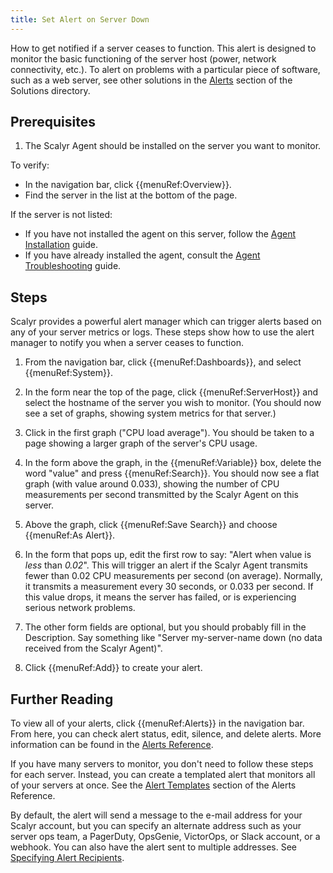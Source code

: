 ```yaml
---
title: Set Alert on Server Down
---
```


How to get notified if a server ceases to function. This alert is designed
to monitor the basic functioning of the server host (power, network connectivity, etc.). To alert on
problems with a particular piece of software, such as a web server, see other solutions in the
[Alerts](/help/solutions#alerts) section of the Solutions directory.


## Prerequisites

1. The Scalyr Agent should be installed on the server you want to monitor.

To verify:

- In the navigation bar, click {{menuRef:Overview}}.
- Find the server in the list at the bottom of the page.

If the server is not listed:

- If you have not installed the agent on this server, follow the [Agent Installation](/help/install-agent-linux) guide.
- If you have already installed the agent, consult the [Agent Troubleshooting](/help/scalyr-agent#troubleshooting) guide.


## Steps

Scalyr provides a powerful alert manager which can trigger alerts based on any of your server metrics or
logs. These steps show how to use the alert manager to notify you when a server ceases to function.

1. From the navigation bar, click {{menuRef:Dashboards}}, and select {{menuRef:System}}.

2. In the form near the top of the page, click {{menuRef:ServerHost}} and select the hostname of the
server you wish to monitor. (You should now see a set of graphs, showing system metrics for that server.)

3. Click in the first graph ("CPU load average"). You should be taken to a page showing a larger graph of
the server's CPU usage.

4. In the form above the graph, in the {{menuRef:Variable}} box, delete the word "value" and press
{{menuRef:Search}}. You should now see a flat graph (with value around 0.033), showing the number of
CPU measurements per second transmitted by the Scalyr Agent on this server.

5. Above the graph, click {{menuRef:Save Search}} and choose {{menuRef:As Alert}}.

6. In the form that pops up, edit the first row to say: "Alert when value is *_less_* than *_0.02_*".
This will trigger an alert if the Scalyr Agent transmits fewer than 0.02 CPU measurements per second
(on average). Normally, it transmits a measurement every 30 seconds, or 0.033 per second. If this value
drops, it means the server has failed, or is experiencing serious network problems.

7. The other form fields are optional, but you should probably fill in the Description. Say something like
"Server my-server-name down (no data received from the Scalyr Agent)".

8. Click {{menuRef:Add}} to create your alert.


## Further Reading

To view all of your alerts, click {{menuRef:Alerts}} in the navigation bar. From here, you can check
alert status, edit, silence, and delete alerts. More information can be found in the
[Alerts Reference](/help/alerts).

If you have many servers to monitor, you don't need to follow these steps for each server. Instead, you
can create a templated alert that monitors all of your servers at once. See the
[Alert Templates](/help/alerts#templates) section of the Alerts Reference.

By default, the alert will send a message to the e-mail address for your Scalyr account, but you can specify
an alternate address such as your server ops team, a PagerDuty, OpsGenie, VictorOps, or Slack account, or a webhook. You can also
have the alert sent to multiple addresses. See [Specifying Alert Recipients](/help/alerts#recipients).